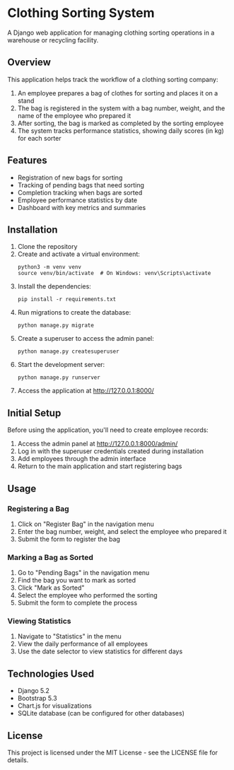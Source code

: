 # Clothing Sorting System

A Django web application for managing clothing sorting operations in a warehouse or recycling facility.

## Overview

This application helps track the workflow of a clothing sorting company:

1. An employee prepares a bag of clothes for sorting and places it on a stand
2. The bag is registered in the system with a bag number, weight, and the name of the employee who prepared it
3. After sorting, the bag is marked as completed by the sorting employee
4. The system tracks performance statistics, showing daily scores (in kg) for each sorter

## Features

- Registration of new bags for sorting
- Tracking of pending bags that need sorting
- Completion tracking when bags are sorted
- Employee performance statistics by date
- Dashboard with key metrics and summaries

## Installation

1. Clone the repository
2. Create and activate a virtual environment:
   ```
   python3 -m venv venv
   source venv/bin/activate  # On Windows: venv\Scripts\activate
   ```
3. Install the dependencies:
   ```
   pip install -r requirements.txt
   ```
4. Run migrations to create the database:
   ```
   python manage.py migrate
   ```
5. Create a superuser to access the admin panel:
   ```
   python manage.py createsuperuser
   ```
6. Start the development server:
   ```
   python manage.py runserver
   ```
7. Access the application at http://127.0.0.1:8000/

## Initial Setup

Before using the application, you'll need to create employee records:

1. Access the admin panel at http://127.0.0.1:8000/admin/
2. Log in with the superuser credentials created during installation
3. Add employees through the admin interface
4. Return to the main application and start registering bags

## Usage

### Registering a Bag

1. Click on "Register Bag" in the navigation menu
2. Enter the bag number, weight, and select the employee who prepared it
3. Submit the form to register the bag

### Marking a Bag as Sorted

1. Go to "Pending Bags" in the navigation menu
2. Find the bag you want to mark as sorted
3. Click "Mark as Sorted"
4. Select the employee who performed the sorting
5. Submit the form to complete the process

### Viewing Statistics

1. Navigate to "Statistics" in the menu
2. View the daily performance of all employees
3. Use the date selector to view statistics for different days

## Technologies Used

- Django 5.2
- Bootstrap 5.3
- Chart.js for visualizations
- SQLite database (can be configured for other databases)

## License

This project is licensed under the MIT License - see the LICENSE file for details.
